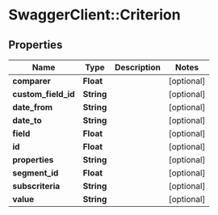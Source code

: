 # SwaggerClient::Criterion

## Properties
Name | Type | Description | Notes
------------ | ------------- | ------------- | -------------
**comparer** | **Float** |  | [optional] 
**custom_field_id** | **String** |  | [optional] 
**date_from** | **String** |  | [optional] 
**date_to** | **String** |  | [optional] 
**field** | **Float** |  | [optional] 
**id** | **Float** |  | [optional] 
**properties** | **String** |  | [optional] 
**segment_id** | **Float** |  | [optional] 
**subscriteria** | **String** |  | [optional] 
**value** | **String** |  | [optional] 


